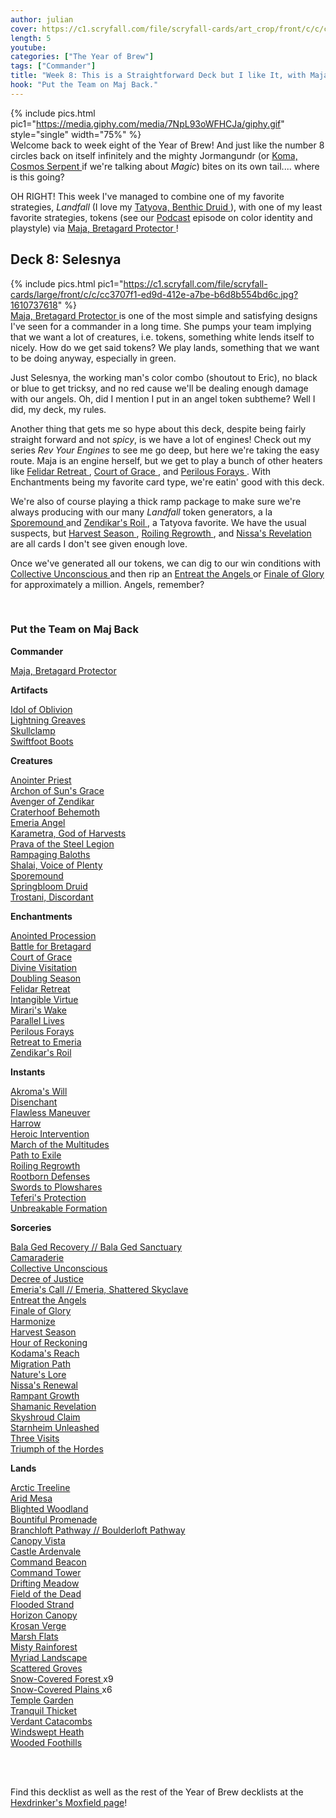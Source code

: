 ```yaml
---
author: julian
cover: https://c1.scryfall.com/file/scryfall-cards/art_crop/front/c/c/cc3707f1-ed9d-412e-a7be-b6d8b554bd6c.jpg?1610737618
length: 5
youtube:
categories: ["The Year of Brew"]
tags: ["Commander"]
title: "Week 8: This is a Straightforward Deck but I like It, with Maja"
hook: "Put the Team on Maj Back."
---
```


{% include pics.html
pic1="https://media.giphy.com/media/7NpL93oWFHCJa/giphy.gif"
style="single"
width="75%" %}
<br />
Welcome back to week eight of the Year of Brew! And just like the number 8 circles back on itself infinitely and the mighty Jormangundr (or <a
	class="accented-link external-card-link"
	target="_blank"
	href="https://scryfall.com/card/khm/221/koma-cosmos-serpent"
	data-toggle="popover"
	data-placement="top"
	data-content="<img src='https://c1.scryfall.com/file/scryfall-cards/large/front/2/d/2de25ea4-284a-4c16-b823-048ff00c6a03.jpg?1610152349' width=100% height=100%>">
Koma, Cosmos Serpent
</a> if we're talking about _Magic_) bites on its own tail.... where is this going?

OH RIGHT! This week I've managed to combine one of my favorite strategies, _Landfall_ (I love my <a
	class="accented-link external-card-link"
	target="_blank"
	href="https://scryfall.com/card/dom/206/tatyova-benthic-druid?utm_source=api"
	data-toggle="popover"
	data-placement="top"
	data-content="<img src='https://c1.scryfall.com/file/scryfall-cards/normal/front/9/3/93657aaa-7a0f-49ad-b026-6f79b3bd6768.jpg?1591104748' width=100% height=100%>">
Tatyova, Benthic Druid
</a>), with one of my least favorite strategies, tokens (see our <a href="https://anchor.fm/dashboard/episode/enjf3k" target="_blank">Podcast</a> episode on color identity and playstyle) via <a
	class="accented-link external-card-link"
	target="_blank"
	href="https://scryfall.com/card/khm/222/maja-bretagard-protector?utm_source=api"
	data-toggle="popover"
	data-placement="top"
	data-content="<img src='https://c1.scryfall.com/file/scryfall-cards/normal/front/c/c/cc3707f1-ed9d-412e-a7be-b6d8b554bd6c.jpg?1610737618' width=100% height=100%>">
Maja, Bretagard Protector
</a>!

## Deck 8: Selesnya

{% include pics.html
pic1="https://c1.scryfall.com/file/scryfall-cards/large/front/c/c/cc3707f1-ed9d-412e-a7be-b6d8b554bd6c.jpg?1610737618"
%}
<br />
<a
	class="accented-link external-card-link"
	target="_blank"
	href="https://scryfall.com/card/khm/222/maja-bretagard-protector?utm_source=api"
	data-toggle="popover"
	data-placement="top"
	data-content="<img src='https://c1.scryfall.com/file/scryfall-cards/normal/front/c/c/cc3707f1-ed9d-412e-a7be-b6d8b554bd6c.jpg?1610737618' width=100% height=100%>">
Maja, Bretagard Protector
</a> is one of the most simple and satisfying designs I've seen for a commander in a long time. She pumps your team implying that we want a lot of creatures, i.e. tokens, something white lends itself to nicely. How do we get said tokens? We play lands, something that we want to be doing anyway, especially in green.

Just Selesnya, the working man's color combo (shoutout to Eric), no black or blue to get tricksy, and no red cause we'll be dealing enough damage with our angels. Oh, did I mention I put in an angel token subtheme? Well I did, my deck, my rules.

Another thing that gets me so hype about this deck, despite being fairly straight forward and not _spicy_, is we have a lot of engines! Check out my series _Rev Your Engines_ to see me go deep, but here we're taking the easy route. Maja is an engine herself, but we get to play a bunch of other heaters like <a
	class="accented-link external-card-link"
	target="_blank"
	href="https://scryfall.com/card/znr/16/felidar-retreat?utm_source=api"
	data-toggle="popover"
	data-placement="top"
	data-content="<img src='https://c1.scryfall.com/file/scryfall-cards/normal/front/4/5/45340647-4d3e-4be1-b0e6-e40cc56a438b.jpg?1604195832' width=100% height=100%>">
Felidar Retreat
</a>, <a
	class="accented-link external-card-link"
	target="_blank"
	href="https://scryfall.com/card/cmr/16/court-of-grace?utm_source=api"
	data-toggle="popover"
	data-placement="top"
	data-content="<img src='https://c1.scryfall.com/file/scryfall-cards/normal/front/0/2/02f0be1b-554e-4b61-b495-6e2a7369cdb1.jpg?1608908724' width=100% height=100%>">
Court of Grace
</a>, and <a
	class="accented-link external-card-link"
	target="_blank"
	href="https://scryfall.com/card/rav/176/perilous-forays?utm_source=api"
	data-toggle="popover"
	data-placement="top"
	data-content="<img src='https://c1.scryfall.com/file/scryfall-cards/normal/front/4/2/4210a148-d16c-42de-b0d6-83c05c553dd4.jpg?1598916443' width=100% height=100%>">
Perilous Forays
</a>. With Enchantments being my favorite card type, we're eatin' good with this deck.

We're also of course playing a thick ramp package to make sure we're always producing with our many _Landfall_ token generators, a la <a
	class="accented-link external-card-link"
	target="_blank"
	href="https://scryfall.com/card/cmr/437/sporemound?utm_source=api"
	data-toggle="popover"
	data-placement="top"
	data-content="<img src='https://c1.scryfall.com/file/scryfall-cards/normal/front/0/9/092bfc5f-8002-43da-8e70-c19fccfe54ac.jpg?1611797251' width=100% height=100%>">
Sporemound
</a> and <a
	class="accented-link external-card-link"
	target="_blank"
	href="https://scryfall.com/card/znc/88/zendikars-roil?utm_source=api"
	data-toggle="popover"
	data-placement="top"
	data-content="<img src='https://c1.scryfall.com/file/scryfall-cards/normal/front/6/0/60297593-2438-48d7-9414-48af114a93d2.jpg?1604194770' width=100% height=100%>">
Zendikar's Roil
</a>, a Tatyova favorite. We have the usual suspects, but <a
	class="accented-link external-card-link"
	target="_blank"
	href="https://scryfall.com/card/khc/63/harvest-season?utm_source=api"
	data-toggle="popover"
	data-placement="top"
	data-content="<img src='https://c1.scryfall.com/file/scryfall-cards/normal/front/3/2/326b5fad-bb8d-4019-84a8-1a319a14962e.jpg?1611965974' width=100% height=100%>">
Harvest Season
</a>, <a
	class="accented-link external-card-link"
	target="_blank"
	href="https://scryfall.com/card/znr/201/roiling-regrowth?utm_source=api"
	data-toggle="popover"
	data-placement="top"
	data-content="<img src='https://c1.scryfall.com/file/scryfall-cards/normal/front/f/a/fa259096-b24f-414c-af59-301bed4b4627.jpg?1604263848' width=100% height=100%>">
Roiling Regrowth
</a>, and <a
	class="accented-link external-card-link"
	target="_blank"
	href="https://scryfall.com/card/ori/191/nissas-revelation?utm_source=api"
	data-toggle="popover"
	data-placement="top"
	data-content="<img src='https://c1.scryfall.com/file/scryfall-cards/normal/front/7/1/71143665-012f-4723-a58b-d5cfdbe82e8f.jpg?1562025511' width=100% height=100%>">
Nissa's Revelation
</a> are all cards I don't see given enough love.

Once we've generated all our tokens, we can dig to our win conditions with <a
	class="accented-link external-card-link"
	target="_blank"
	href="https://scryfall.com/card/cma/97/collective-unconscious?utm_source=api"
	data-toggle="popover"
	data-placement="top"
	data-content="<img src='https://c1.scryfall.com/file/scryfall-cards/normal/front/3/b/3b64755f-1381-4537-a12d-48da274993e6.jpg?1592672890' width=100% height=100%>">
Collective Unconscious
</a> and then rip an <a
	class="accented-link external-card-link"
	target="_blank"
	href="https://scryfall.com/card/c18/67/entreat-the-angels?utm_source=api"
	data-toggle="popover"
	data-placement="top"
	data-content="<img src='https://c1.scryfall.com/file/scryfall-cards/normal/front/0/9/09aa3482-a068-4018-bbbf-8097a8d1482b.jpg?1592710437' width=100% height=100%>">
Entreat the Angels
</a> or <a
	class="accented-link external-card-link"
	target="_blank"
	href="https://scryfall.com/card/war/12/finale-of-glory?utm_source=api"
	data-toggle="popover"
	data-placement="top"
	data-content="<img src='https://c1.scryfall.com/file/scryfall-cards/normal/front/4/c/4ccacb84-2b8e-40b8-8d53-d1b97bb2971f.jpg?1557575931' width=100% height=100%>">
Finale of Glory
</a> for approximately a million. Angels, remember?

<br />
<div class="text-center">
<h3>Put the Team on Maj Back</h3>
</div>
<div class="row">
    <div class="col-md-2"></div>
    <div class="col-md-8">
        <div class="row">
            <div class="col-6">
				<b>Commander</b>
				<p class="mb-0">
				<a
	class="accented-link external-card-link"
	target="_blank"
	href="https://scryfall.com/card/khm/222/maja-bretagard-protector?utm_source=api"
	data-toggle="popover"
	data-placement="top"
	data-content="<img src='https://c1.scryfall.com/file/scryfall-cards/normal/front/c/c/cc3707f1-ed9d-412e-a7be-b6d8b554bd6c.jpg?1610737618' width=100% height=100%>">
	Maja, Bretagard Protector
</a>					
				</p>
				<b>Artifacts</b>
				<p class="mb-0">
				<a
	class="accented-link external-card-link"
	target="_blank"
	href="https://scryfall.com/card/c19/55/idol-of-oblivion?utm_source=api"
	data-toggle="popover"
	data-placement="top"
	data-content="<img src='https://c1.scryfall.com/file/scryfall-cards/normal/front/d/a/daed8456-011e-44e2-b180-6a8a75089257.jpg?1568003773' width=100% height=100%>">
	Idol of Oblivion
</a>
				<br />
				<a
	class="accented-link external-card-link"
	target="_blank"
	href="https://scryfall.com/card/2xm/267/lightning-greaves?utm_source=api"
	data-toggle="popover"
	data-placement="top"
	data-content="<img src='https://c1.scryfall.com/file/scryfall-cards/normal/front/e/6/e6cec97f-0a2b-4543-a02e-d5e42d337790.jpg?1599709454' width=100% height=100%>">
	Lightning Greaves
</a>
				<br />
				<a
	class="accented-link external-card-link"
	target="_blank"
	href="https://scryfall.com/card/c20/251/skullclamp?utm_source=api"
	data-toggle="popover"
	data-placement="top"
	data-content="<img src='https://c1.scryfall.com/file/scryfall-cards/normal/front/8/8/8854e9a7-a799-47d0-8662-95aa527d3210.jpg?1591321716' width=100% height=100%>">
	Skullclamp
</a>
				<br />
				<a
	class="accented-link external-card-link"
	target="_blank"
	href="https://scryfall.com/card/khc/105/swiftfoot-boots?utm_source=api"
	data-toggle="popover"
	data-placement="top"
	data-content="<img src='https://c1.scryfall.com/file/scryfall-cards/normal/front/b/f/bf700ec0-1fd3-4971-ab03-51365dc8f4f4.jpg?1611967346' width=100% height=100%>">
	Swiftfoot Boots
</a>
				</p>
				<b>Creatures</b>
				<p class="mb-0">
				<a
	class="accented-link external-card-link"
	target="_blank"
	href="https://scryfall.com/card/akh/3/anointer-priest?utm_source=api"
	data-toggle="popover"
	data-placement="top"
	data-content="<img src='https://c1.scryfall.com/file/scryfall-cards/normal/front/4/f/4f922231-bf41-47d3-8fa3-13b9baf4a0f3.jpg?1543674572' width=100% height=100%>">
	Anointer Priest
</a>
				<br />
				<a
	class="accented-link external-card-link"
	target="_blank"
	href="https://scryfall.com/card/thb/3/archon-of-suns-grace?utm_source=api"
	data-toggle="popover"
	data-placement="top"
	data-content="<img src='https://c1.scryfall.com/file/scryfall-cards/normal/front/2/3/235e5999-e8e5-4093-adff-9d47aec70d10.jpg?1581478942' width=100% height=100%>">
	Archon of Sun's Grace
</a>
				<br />
				<a
	class="accented-link external-card-link"
	target="_blank"
	href="https://scryfall.com/card/cmr/422/avenger-of-zendikar?utm_source=api"
	data-toggle="popover"
	data-placement="top"
	data-content="<img src='https://c1.scryfall.com/file/scryfall-cards/normal/front/0/3/03dea775-bbb3-4e9c-8514-0605b5ad2e8b.jpg?1608919621' width=100% height=100%>">
	Avenger of Zendikar
</a>
				<br />
				<a
	class="accented-link external-card-link"
	target="_blank"
	href="https://scryfall.com/card/jmp/385/craterhoof-behemoth?utm_source=api"
	data-toggle="popover"
	data-placement="top"
	data-content="<img src='https://c1.scryfall.com/file/scryfall-cards/normal/front/4/4/44afd414-cc69-4888-ba12-7ea87e60b1f7.jpg?1601079153' width=100% height=100%>">
	Craterhoof Behemoth
</a>
				<br />
				<a
	class="accented-link external-card-link"
	target="_blank"
	href="https://scryfall.com/card/znc/15/emeria-angel?utm_source=api"
	data-toggle="popover"
	data-placement="top"
	data-content="<img src='https://c1.scryfall.com/file/scryfall-cards/normal/front/4/9/491c6b65-244e-4146-9fbc-6eb00e78e1b7.jpg?1604195651' width=100% height=100%>">
	Emeria Angel
</a>
				<br />
				<a
	class="accented-link external-card-link"
	target="_blank"
	href="https://scryfall.com/card/c20/218/karametra-god-of-harvests?utm_source=api"
	data-toggle="popover"
	data-placement="top"
	data-content="<img src='https://c1.scryfall.com/file/scryfall-cards/normal/front/2/b/2bd9d26e-984c-4cf8-8c46-447f9776668f.jpg?1591321337' width=100% height=100%>">
	Karametra, God of Harvests
</a>
				<br />
				<a
	class="accented-link external-card-link"
	target="_blank"
	href="https://scryfall.com/card/cmr/38/prava-of-the-steel-legion?utm_source=api"
	data-toggle="popover"
	data-placement="top"
	data-content="<img src='https://c1.scryfall.com/file/scryfall-cards/normal/front/e/9/e9e40e2a-e447-4754-a98b-5521e546781f.jpg?1608908930' width=100% height=100%>">
	Prava of the Steel Legion
</a>
				<br />
				<a
	class="accented-link external-card-link"
	target="_blank"
	href="https://scryfall.com/card/cmr/431/rampaging-baloths?utm_source=api"
	data-toggle="popover"
	data-placement="top"
	data-content="<img src='https://c1.scryfall.com/file/scryfall-cards/normal/front/7/6/766c7781-d94e-482d-98f0-9b135ec5b8ae.jpg?1608917493' width=100% height=100%>">
	Rampaging Baloths
</a>
				<br />
				<a
	class="accented-link external-card-link"
	target="_blank"
	href="https://scryfall.com/card/dom/35/shalai-voice-of-plenty?utm_source=api"
	data-toggle="popover"
	data-placement="top"
	data-content="<img src='https://c1.scryfall.com/file/scryfall-cards/normal/front/d/b/db827ee7-6f2e-4e10-aac0-120fc2b69fbd.jpg?1562743987' width=100% height=100%>">
	Shalai, Voice of Plenty
</a>
				<br />
				<a
	class="accented-link external-card-link"
	target="_blank"
	href="https://scryfall.com/card/cmr/437/sporemound?utm_source=api"
	data-toggle="popover"
	data-placement="top"
	data-content="<img src='https://c1.scryfall.com/file/scryfall-cards/normal/front/0/9/092bfc5f-8002-43da-8e70-c19fccfe54ac.jpg?1611797251' width=100% height=100%>">
	Sporemound
</a>
				<br />
				<a
	class="accented-link external-card-link"
	target="_blank"
	href="https://scryfall.com/card/khc/74/springbloom-druid?utm_source=api"
	data-toggle="popover"
	data-placement="top"
	data-content="<img src='https://c1.scryfall.com/file/scryfall-cards/normal/front/f/4/f406d477-720b-498c-9f45-1b687e555bcd.jpg?1611966429' width=100% height=100%>">
	Springbloom Druid
</a>
				<br />
				<a
	class="accented-link external-card-link"
	target="_blank"
	href="https://scryfall.com/card/grn/208/trostani-discordant?utm_source=api"
	data-toggle="popover"
	data-placement="top"
	data-content="<img src='https://c1.scryfall.com/file/scryfall-cards/normal/front/f/a/fa1190a4-3d7e-4500-991f-e36ec3d1d9dc.jpg?1572893872' width=100% height=100%>">
	Trostani, Discordant
</a>	
				</p>
				<b>Enchantments</b>
				<p class="mb-0">
				<a
	class="accented-link external-card-link"
	target="_blank"
	href="https://scryfall.com/card/akh/2/anointed-procession?utm_source=api"
	data-toggle="popover"
	data-placement="top"
	data-content="<img src='https://c1.scryfall.com/file/scryfall-cards/normal/front/9/a/9a52c265-6920-4929-ba0a-70da08df01f1.jpg?1543674565' width=100% height=100%>">
	Anointed Procession
</a>
				<br />
				<a
	class="accented-link external-card-link"
	target="_blank"
	href="https://scryfall.com/card/khm/203/battle-for-bretagard?utm_source=api"
	data-toggle="popover"
	data-placement="top"
	data-content="<img src='https://c1.scryfall.com/file/scryfall-cards/normal/front/c/d/cd31ec15-2fe0-40ab-b320-bc4333db4787.jpg?1611170565' width=100% height=100%>">
	Battle for Bretagard
</a>
				<br />
				<a
	class="accented-link external-card-link"
	target="_blank"
	href="https://scryfall.com/card/cmr/16/court-of-grace?utm_source=api"
	data-toggle="popover"
	data-placement="top"
	data-content="<img src='https://c1.scryfall.com/file/scryfall-cards/normal/front/0/2/02f0be1b-554e-4b61-b495-6e2a7369cdb1.jpg?1608908724' width=100% height=100%>">
	Court of Grace
</a>
				<br />
				<a
	class="accented-link external-card-link"
	target="_blank"
	href="https://scryfall.com/card/grn/10/divine-visitation?utm_source=api"
	data-toggle="popover"
	data-placement="top"
	data-content="<img src='https://c1.scryfall.com/file/scryfall-cards/normal/front/d/a/da3789d4-3621-44a1-bb72-8e3bbac8bf72.jpg?1572892535' width=100% height=100%>">
	Divine Visitation
</a>
				<br />
				<a
	class="accented-link external-card-link"
	target="_blank"
	href="https://scryfall.com/card/2xm/164/doubling-season?utm_source=api"
	data-toggle="popover"
	data-placement="top"
	data-content="<img src='https://c1.scryfall.com/file/scryfall-cards/normal/front/8/6/8676d164-c76e-402b-a649-6ded3f549b6e.jpg?1599707144' width=100% height=100%>">
	Doubling Season
</a>
				<br />
				<a
	class="accented-link external-card-link"
	target="_blank"
	href="https://scryfall.com/card/znr/16/felidar-retreat?utm_source=api"
	data-toggle="popover"
	data-placement="top"
	data-content="<img src='https://c1.scryfall.com/file/scryfall-cards/normal/front/4/5/45340647-4d3e-4be1-b0e6-e40cc56a438b.jpg?1604195832' width=100% height=100%>">
	Felidar Retreat
</a>
				<br />
				<a
	class="accented-link external-card-link"
	target="_blank"
	href="https://scryfall.com/card/tsr/295/intangible-virtue?utm_source=api"
	data-toggle="popover"
	data-placement="top"
	data-content="<img src='https://c1.scryfall.com/file/scryfall-cards/normal/front/e/d/edfa180a-772d-4d4a-9c1b-22b3cf18e2b0.jpg?1614367000' width=100% height=100%>">
	Intangible Virtue
</a>
				<br />
				<a
	class="accented-link external-card-link"
	target="_blank"
	href="https://scryfall.com/card/c17/181/miraris-wake?utm_source=api"
	data-toggle="popover"
	data-placement="top"
	data-content="<img src='https://c1.scryfall.com/file/scryfall-cards/normal/front/0/b/0b461cce-02c7-4c93-afaa-32400ff82942.jpg?1562599586' width=100% height=100%>">
	Mirari's Wake
</a>
				<br />
				<a
	class="accented-link external-card-link"
	target="_blank"
	href="https://scryfall.com/card/isd/199/parallel-lives?utm_source=api"
	data-toggle="popover"
	data-placement="top"
	data-content="<img src='https://c1.scryfall.com/file/scryfall-cards/normal/front/0/1/01033dae-fec1-41f2-b7f2-cc6a43331790.jpg?1562825348' width=100% height=100%>">
	Parallel Lives
</a>
				<br />
				<a
	class="accented-link external-card-link"
	target="_blank"
	href="https://scryfall.com/card/rav/176/perilous-forays?utm_source=api"
	data-toggle="popover"
	data-placement="top"
	data-content="<img src='https://c1.scryfall.com/file/scryfall-cards/normal/front/4/2/4210a148-d16c-42de-b0d6-83c05c553dd4.jpg?1598916443' width=100% height=100%>">
	Perilous Forays
</a>
				<br />
				<a
	class="accented-link external-card-link"
	target="_blank"
	href="https://scryfall.com/card/znc/20/retreat-to-emeria?utm_source=api"
	data-toggle="popover"
	data-placement="top"
	data-content="<img src='https://c1.scryfall.com/file/scryfall-cards/normal/front/9/f/9f18221f-e900-48ef-9b8e-e8ee52b31939.jpg?1604195809' width=100% height=100%>">
	Retreat to Emeria
</a>
				<br />
				<a
	class="accented-link external-card-link"
	target="_blank"
	href="https://scryfall.com/card/znc/88/zendikars-roil?utm_source=api"
	data-toggle="popover"
	data-placement="top"
	data-content="<img src='https://c1.scryfall.com/file/scryfall-cards/normal/front/6/0/60297593-2438-48d7-9414-48af114a93d2.jpg?1604194770' width=100% height=100%>">
	Zendikar's Roil
</a>
				</p>
				<b>Instants</b>
				<p class="mb-0">
				<a
	class="accented-link external-card-link"
	target="_blank"
	href="https://scryfall.com/card/cmr/3/akromas-will?utm_source=api"
	data-toggle="popover"
	data-placement="top"
	data-content="<img src='https://c1.scryfall.com/file/scryfall-cards/normal/front/c/2/c281997b-1566-4469-a14c-6645f81ab023.jpg?1608908650' width=100% height=100%>">
	Akroma's Will
</a>
				<br />
				<a
	class="accented-link external-card-link"
	target="_blank"
	href="https://scryfall.com/card/cmr/372/disenchant?utm_source=api"
	data-toggle="popover"
	data-placement="top"
	data-content="<img src='https://c1.scryfall.com/file/scryfall-cards/normal/front/2/b/2ba38105-bada-449a-ab2f-3d6db2764a06.jpg?1610075029' width=100% height=100%>">
	Disenchant
</a>
				<br />
				<a
	class="accented-link external-card-link"
	target="_blank"
	href="https://scryfall.com/card/c20/26/flawless-maneuver?utm_source=api"
	data-toggle="popover"
	data-placement="top"
	data-content="<img src='https://c1.scryfall.com/file/scryfall-cards/normal/front/c/9/c972abe6-c732-4745-bde4-8b51698f05be.jpg?1591319361' width=100% height=100%>">
	Flawless Maneuver
</a>
				<br />
				<a
	class="accented-link external-card-link"
	target="_blank"
	href="https://scryfall.com/card/znc/69/harrow?utm_source=api"
	data-toggle="popover"
	data-placement="top"
	data-content="<img src='https://c1.scryfall.com/file/scryfall-cards/normal/front/f/8/f8095ca6-2f5f-497f-8b78-7e530ac31d22.jpg?1604194124' width=100% height=100%>">
	Harrow
</a>
				<br />
				<a
	class="accented-link external-card-link"
	target="_blank"
	href="https://scryfall.com/card/m21/188/heroic-intervention?utm_source=api"
	data-toggle="popover"
	data-placement="top"
	data-content="<img src='https://c1.scryfall.com/file/scryfall-cards/normal/front/4/3/43c037e3-7d1a-48ca-8ecc-276696592f62.jpg?1594737038' width=100% height=100%>">
	Heroic Intervention
</a>
				<br />
				<a
	class="accented-link external-card-link"
	target="_blank"
	href="https://scryfall.com/card/grn/188/march-of-the-multitudes?utm_source=api"
	data-toggle="popover"
	data-placement="top"
	data-content="<img src='https://c1.scryfall.com/file/scryfall-cards/normal/front/2/c/2cc2b646-0181-4f0a-a141-00ca56069a06.jpg?1572893740' width=100% height=100%>">
	March of the Multitudes
</a>
				<br />
				<a
	class="accented-link external-card-link"
	target="_blank"
	href="https://scryfall.com/card/tsr/299/path-to-exile?utm_source=api"
	data-toggle="popover"
	data-placement="top"
	data-content="<img src='https://c1.scryfall.com/file/scryfall-cards/normal/front/2/e/2ee3e42e-120c-468a-988d-4441b6025bbe.jpg?1614278184' width=100% height=100%>">
	Path to Exile
</a>
				<br />
				<a
	class="accented-link external-card-link"
	target="_blank"
	href="https://scryfall.com/card/znr/201/roiling-regrowth?utm_source=api"
	data-toggle="popover"
	data-placement="top"
	data-content="<img src='https://c1.scryfall.com/file/scryfall-cards/normal/front/f/a/fa259096-b24f-414c-af59-301bed4b4627.jpg?1604263848' width=100% height=100%>">
	Roiling Regrowth
</a>
				<br />
				<a
	class="accented-link external-card-link"
	target="_blank"
	href="https://scryfall.com/card/c19/74/rootborn-defenses?utm_source=api"
	data-toggle="popover"
	data-placement="top"
	data-content="<img src='https://c1.scryfall.com/file/scryfall-cards/normal/front/e/c/ecfcf55c-44d8-4585-9722-e91993e41888.jpg?1568003909' width=100% height=100%>">
	Rootborn Defenses
</a>
				<br />
				<a
	class="accented-link external-card-link"
	target="_blank"
	href="https://scryfall.com/card/cmr/387/swords-to-plowshares?utm_source=api"
	data-toggle="popover"
	data-placement="top"
	data-content="<img src='https://c1.scryfall.com/file/scryfall-cards/normal/front/b/e/be2b4177-e47c-4dde-9ead-31b7602065ec.jpg?1608912010' width=100% height=100%>">
	Swords to Plowshares
</a>
				<br />
				<a
	class="accented-link external-card-link"
	target="_blank"
	href="https://scryfall.com/card/c17/8/teferis-protection?utm_source=api"
	data-toggle="popover"
	data-placement="top"
	data-content="<img src='https://c1.scryfall.com/file/scryfall-cards/normal/front/7/7/77f130c7-0138-4a1a-9f67-62d2c302dc48.jpg?1579814165' width=100% height=100%>">
	Teferi's Protection
</a>
				<br />
				<a
	class="accented-link external-card-link"
	target="_blank"
	href="https://scryfall.com/card/cmr/388/unbreakable-formation?utm_source=api"
	data-toggle="popover"
	data-placement="top"
	data-content="<img src='https://c1.scryfall.com/file/scryfall-cards/normal/front/5/f/5f2b5f7d-7105-4af3-aa0b-6f3cfb986ae0.jpg?1608912019' width=100% height=100%>">
	Unbreakable Formation
</a>	
				</p>
			</div>
			<div class="col-6">
				<b>Sorceries</b>
				<p class="mb-0">
				<a
	class="accented-link external-card-link"
	target="_blank"
	href="https://scryfall.com/card/znr/180/bala-ged-recovery-bala-ged-sanctuary?utm_source=api"
	data-toggle="popover"
	data-placement="top"
	data-content="<img src='https://c1.scryfall.com/file/scryfall-cards/large/front/c/5/c5cb3052-358d-44a7-8cfd-cd31b236494a.jpg?1604263635' width=100% height=100%>">
	Bala Ged Recovery // Bala Ged Sanctuary
</a>
				<br />
				<a
	class="accented-link external-card-link"
	target="_blank"
	href="https://scryfall.com/card/grn/157/camaraderie?utm_source=api"
	data-toggle="popover"
	data-placement="top"
	data-content="<img src='https://c1.scryfall.com/file/scryfall-cards/normal/front/8/9/890a2fa9-1141-4a4c-85af-05723aba5e39.jpg?1572893531' width=100% height=100%>">
	Camaraderie
</a>
				<br />
				<a
	class="accented-link external-card-link"
	target="_blank"
	href="https://scryfall.com/card/cma/97/collective-unconscious?utm_source=api"
	data-toggle="popover"
	data-placement="top"
	data-content="<img src='https://c1.scryfall.com/file/scryfall-cards/normal/front/3/b/3b64755f-1381-4537-a12d-48da274993e6.jpg?1592672890' width=100% height=100%>">
	Collective Unconscious
</a>
				<br />
				<a
	class="accented-link external-card-link"
	target="_blank"
	href="https://scryfall.com/card/c20/85/decree-of-justice?utm_source=api"
	data-toggle="popover"
	data-placement="top"
	data-content="<img src='https://c1.scryfall.com/file/scryfall-cards/normal/front/f/3/f3150eef-b1e9-44d8-a561-eaeb80e38020.jpg?1591320005' width=100% height=100%>">
	Decree of Justice
</a>
				<br />
				<a
	class="accented-link external-card-link"
	target="_blank"
	href="https://scryfall.com/card/znr/12/emerias-call-emeria-shattered-skyclave?utm_source=api"
	data-toggle="popover"
	data-placement="top"
	data-content="<img src='https://c1.scryfall.com/file/scryfall-cards/large/front/c/4/c470539a-9cc7-4175-8f7c-c982b6072b6d.jpg?1604195709' width=100% height=100%>">
	Emeria's Call // Emeria, Shattered Skyclave
</a>
				<br />
				<a
	class="accented-link external-card-link"
	target="_blank"
	href="https://scryfall.com/card/c18/67/entreat-the-angels?utm_source=api"
	data-toggle="popover"
	data-placement="top"
	data-content="<img src='https://c1.scryfall.com/file/scryfall-cards/normal/front/0/9/09aa3482-a068-4018-bbbf-8097a8d1482b.jpg?1592710437' width=100% height=100%>">
	Entreat the Angels
</a>
				<br />
				<a
	class="accented-link external-card-link"
	target="_blank"
	href="https://scryfall.com/card/war/12/finale-of-glory?utm_source=api"
	data-toggle="popover"
	data-placement="top"
	data-content="<img src='https://c1.scryfall.com/file/scryfall-cards/normal/front/4/c/4ccacb84-2b8e-40b8-8d53-d1b97bb2971f.jpg?1557575931' width=100% height=100%>">
	Finale of Glory
</a>
				<br />
				<a
	class="accented-link external-card-link"
	target="_blank"
	href="https://scryfall.com/card/cmr/427/harmonize?utm_source=api"
	data-toggle="popover"
	data-placement="top"
	data-content="<img src='https://c1.scryfall.com/file/scryfall-cards/normal/front/1/5/159e0372-de5e-4830-b690-f5154ed1036c.jpg?1608917452' width=100% height=100%>">
	Harmonize
</a>
				<br />
				<a
	class="accented-link external-card-link"
	target="_blank"
	href="https://scryfall.com/card/khc/63/harvest-season?utm_source=api"
	data-toggle="popover"
	data-placement="top"
	data-content="<img src='https://c1.scryfall.com/file/scryfall-cards/normal/front/3/2/326b5fad-bb8d-4019-84a8-1a319a14962e.jpg?1611965974' width=100% height=100%>">
	Harvest Season
</a>
				<br />
				<a
	class="accented-link external-card-link"
	target="_blank"
	href="https://scryfall.com/card/c19/65/hour-of-reckoning?utm_source=api"
	data-toggle="popover"
	data-placement="top"
	data-content="<img src='https://c1.scryfall.com/file/scryfall-cards/normal/front/d/1/d12768a5-8ee6-407b-87cf-703e69a0c32a.jpg?1568003844' width=100% height=100%>">
	Hour of Reckoning
</a>
				<br />
				<a
	class="accented-link external-card-link"
	target="_blank"
	href="https://scryfall.com/card/cmr/429/kodamas-reach?utm_source=api"
	data-toggle="popover"
	data-placement="top"
	data-content="<img src='https://c1.scryfall.com/file/scryfall-cards/normal/front/c/3/c36cb953-0553-462c-bd7e-4193987d36c9.jpg?1608917471' width=100% height=100%>">
	Kodama's Reach
</a>
				<br />
				<a
	class="accented-link external-card-link"
	target="_blank"
	href="https://scryfall.com/card/iko/164/migration-path?utm_source=api"
	data-toggle="popover"
	data-placement="top"
	data-content="<img src='https://c1.scryfall.com/file/scryfall-cards/normal/front/d/3/d345ca63-16a3-4988-93f5-d0e00e8d6ab0.jpg?1591227775' width=100% height=100%>">
	Migration Path
</a>
				<br />
				<a
	class="accented-link external-card-link"
	target="_blank"
	href="https://scryfall.com/card/gvl/17/natures-lore?utm_source=api"
	data-toggle="popover"
	data-placement="top"
	data-content="<img src='https://c1.scryfall.com/file/scryfall-cards/normal/front/5/3/53b43b19-c2d3-49ec-88ca-bcd37adcd4af.jpg?1562914622' width=100% height=100%>">
	Nature's Lore
</a>
				<br />
				<a
	class="accented-link external-card-link"
	target="_blank"
	href="https://scryfall.com/card/znc/76/nissas-renewal?utm_source=api"
	data-toggle="popover"
	data-placement="top"
	data-content="<img src='https://c1.scryfall.com/file/scryfall-cards/normal/front/2/8/288c0c3e-48a9-4ea5-ac8b-7071fc0a3fc7.jpg?1604194312' width=100% height=100%>">
	Nissa's Renewal
</a>
				<br />
				<a
	class="accented-link external-card-link"
	target="_blank"
	href="https://scryfall.com/card/cmr/432/rampant-growth?utm_source=api"
	data-toggle="popover"
	data-placement="top"
	data-content="<img src='https://c1.scryfall.com/file/scryfall-cards/normal/front/5/c/5cbceb9b-4212-40b4-913f-e4a19db00fae.jpg?1608917502' width=100% height=100%>">
	Rampant Growth
</a>
				<br />
				<a
	class="accented-link external-card-link"
	target="_blank"
	href="https://scryfall.com/card/2xm/179/shamanic-revelation?utm_source=api"
	data-toggle="popover"
	data-placement="top"
	data-content="<img src='https://c1.scryfall.com/file/scryfall-cards/normal/front/5/9/5945a80f-b604-4b15-a016-e2dfddeb95ba.jpg?1599707479' width=100% height=100%>">
	Shamanic Revelation
</a>
				<br />
				<a
	class="accented-link external-card-link"
	target="_blank"
	href="https://scryfall.com/card/bbd/213/skyshroud-claim?utm_source=api"
	data-toggle="popover"
	data-placement="top"
	data-content="<img src='https://c1.scryfall.com/file/scryfall-cards/normal/front/4/f/4f1579c8-2ec9-49af-bc2e-f4d16a0f1221.jpg?1562911007' width=100% height=100%>">
	Skyshroud Claim
</a>
				<br />
				<a
	class="accented-link external-card-link"
	target="_blank"
	href="https://scryfall.com/card/khm/33/starnheim-unleashed?utm_source=api"
	data-toggle="popover"
	data-placement="top"
	data-content="<img src='https://c1.scryfall.com/file/scryfall-cards/normal/front/e/a/ea660d42-a441-48d8-98c1-00933cde94a4.jpg?1614476316' width=100% height=100%>">
	Starnheim Unleashed
</a>
				<br />
				<a
	class="accented-link external-card-link"
	target="_blank"
	href="https://scryfall.com/card/cmr/261/three-visits?utm_source=api"
	data-toggle="popover"
	data-placement="top"
	data-content="<img src='https://c1.scryfall.com/file/scryfall-cards/normal/front/b/d/bd9307ec-987b-4bbf-a679-cfaabe283a80.jpg?1608910969' width=100% height=100%>">
	Three Visits
</a>
				<br />
				<a
	class="accented-link external-card-link"
	target="_blank"
	href="https://scryfall.com/card/td2/78/triumph-of-the-hordes?utm_source=api"
	data-toggle="popover"
	data-placement="top"
	data-content="<img src='https://c1.scryfall.com/file/scryfall-cards/normal/front/0/a/0a0f64d3-187c-41ff-a771-3a65da995341.jpg?1562896954' width=100% height=100%>">
	Triumph of the Hordes
</a>	
				</p>
				<b>Lands</b>
				<p class="mb-0">
				<a
	class="accented-link external-card-link"
	target="_blank"
	href="https://scryfall.com/card/khm/249/arctic-treeline"
	data-toggle="popover"
	data-placement="top"
	data-content="<img src='https://c1.scryfall.com/file/scryfall-cards/large/front/b/2/b20e3117-f1e4-4449-ae9d-0b66abfc717d.jpg?1610235722' width=100% height=100%>">
	Arctic Treeline
</a>
				<br />
				<a
	class="accented-link external-card-link"
	target="_blank"
	href="https://scryfall.com/card/mm3/229/arid-mesa?utm_source=api"
	data-toggle="popover"
	data-placement="top"
	data-content="<img src='https://c1.scryfall.com/file/scryfall-cards/normal/front/c/9/c9a8cc61-7e36-4df7-9c89-c32fce129c5a.jpg?1593814974' width=100% height=100%>">
	Arid Mesa
</a>
				<br />
				<a
	class="accented-link external-card-link"
	target="_blank"
	href="https://scryfall.com/card/cmr/476/blighted-woodland?utm_source=api"
	data-toggle="popover"
	data-placement="top"
	data-content="<img src='https://c1.scryfall.com/file/scryfall-cards/normal/front/0/a/0a949030-a46c-4bac-bedc-c07d5c8464af.jpg?1608917935' width=100% height=100%>">
	Blighted Woodland
</a>
				<br />
				<a
	class="accented-link external-card-link"
	target="_blank"
	href="https://scryfall.com/card/bbd/81/bountiful-promenade?utm_source=api"
	data-toggle="popover"
	data-placement="top"
	data-content="<img src='https://c1.scryfall.com/file/scryfall-cards/normal/front/2/1/21865ed6-5edd-41f4-9ae0-f501872d91dc.jpg?1598638996' width=100% height=100%>">
	Bountiful Promenade
</a>
				<br />
				<a
	class="accented-link external-card-link"
	target="_blank"
	href="https://scryfall.com/card/znr/258/branchloft-pathway-boulderloft-pathway?utm_source=api"
	data-toggle="popover"
	data-placement="top"
	data-content="<img src='https://c1.scryfall.com/file/scryfall-cards/large/front/0/5/0511e232-2a72-40f5-a400-4f7ebc442d17.jpg?1604264312' width=100% height=100%>">
	Branchloft Pathway // Boulderloft Pathway
</a>
				<br />
				<a
	class="accented-link external-card-link"
	target="_blank"
	href="https://scryfall.com/card/c20/261/canopy-vista?utm_source=api"
	data-toggle="popover"
	data-placement="top"
	data-content="<img src='https://c1.scryfall.com/file/scryfall-cards/normal/front/d/6/d625f96a-6d61-4fe8-8fe3-6205c86b6846.jpg?1591321850' width=100% height=100%>">
	Canopy Vista
</a>
				<br />
				<a
	class="accented-link external-card-link"
	target="_blank"
	href="https://scryfall.com/card/eld/238/castle-ardenvale?utm_source=api"
	data-toggle="popover"
	data-placement="top"
	data-content="<img src='https://c1.scryfall.com/file/scryfall-cards/normal/front/7/f/7f910495-8bd7-4134-a281-c16fd666d5cc.jpg?1572491161' width=100% height=100%>">
	Castle Ardenvale
</a>
				<br />
				<a
	class="accented-link external-card-link"
	target="_blank"
	href="https://scryfall.com/card/cmr/349/command-beacon?utm_source=api"
	data-toggle="popover"
	data-placement="top"
	data-content="<img src='https://c1.scryfall.com/file/scryfall-cards/normal/front/0/b/0bec6181-e214-4833-8c2f-8a10d59b2879.jpg?1608911782' width=100% height=100%>">
	Command Beacon
</a>
				<br />
				<a
	class="accented-link external-card-link"
	target="_blank"
	href="https://scryfall.com/card/khc/108/command-tower?utm_source=api"
	data-toggle="popover"
	data-placement="top"
	data-content="<img src='https://c1.scryfall.com/file/scryfall-cards/normal/front/7/4/74c5bc49-318c-44fc-b276-f6d036fdf054.jpg?1611967411' width=100% height=100%>">
	Command Tower
</a>
				<br />
				<a
	class="accented-link external-card-link"
	target="_blank"
	href="https://scryfall.com/card/c20/271/drifting-meadow?utm_source=api"
	data-toggle="popover"
	data-placement="top"
	data-content="<img src='https://c1.scryfall.com/file/scryfall-cards/normal/front/6/4/64dde056-f16f-495b-bba6-2e6edc8cb63a.jpg?1591321972' width=100% height=100%>">
	Drifting Meadow
</a>
				<br />
				<a
	class="accented-link external-card-link"
	target="_blank"
	href="https://scryfall.com/card/m20/247/field-of-the-dead?utm_source=api"
	data-toggle="popover"
	data-placement="top"
	data-content="<img src='https://c1.scryfall.com/file/scryfall-cards/normal/front/4/7/470ca3f4-29aa-4c4c-8ff2-8cdd70c69943.jpg?1613386888' width=100% height=100%>">
	Field of the Dead
</a>
				<br />
				<a
	class="accented-link external-card-link"
	target="_blank"
	href="https://scryfall.com/card/ktk/233/flooded-strand?utm_source=api"
	data-toggle="popover"
	data-placement="top"
	data-content="<img src='https://c1.scryfall.com/file/scryfall-cards/normal/front/8/c/8c2996d9-3287-4480-8c04-7a378e37e3cf.jpg?1571667973' width=100% height=100%>">
	Flooded Strand
</a>
				<br />
				<a
	class="accented-link external-card-link"
	target="_blank"
	href="https://scryfall.com/card/ima/240/horizon-canopy?utm_source=api"
	data-toggle="popover"
	data-placement="top"
	data-content="<img src='https://c1.scryfall.com/file/scryfall-cards/normal/front/9/3/93f7c880-9bae-4d29-b7b6-b6be6b2ffa89.jpg?1562851585' width=100% height=100%>">
	Horizon Canopy
</a>
				<br />
				<a
	class="accented-link external-card-link"
	target="_blank"
	href="https://scryfall.com/card/znc/134/krosan-verge?utm_source=api"
	data-toggle="popover"
	data-placement="top"
	data-content="<img src='https://c1.scryfall.com/file/scryfall-cards/normal/front/8/d/8d6adf14-e1ee-4248-bad2-67f209e686f6.jpg?1604196330' width=100% height=100%>">
	Krosan Verge
</a>
				<br />
				<a
	class="accented-link external-card-link"
	target="_blank"
	href="https://scryfall.com/card/mm3/239/marsh-flats?utm_source=api"
	data-toggle="popover"
	data-placement="top"
	data-content="<img src='https://c1.scryfall.com/file/scryfall-cards/normal/front/6/5/659039ed-c269-4c2d-bce6-91d143f0618e.jpg?1593815053' width=100% height=100%>">
	Marsh Flats
</a>
				<br />
				<a
	class="accented-link external-card-link"
	target="_blank"
	href="https://scryfall.com/card/mm3/240/misty-rainforest?utm_source=api"
	data-toggle="popover"
	data-placement="top"
	data-content="<img src='https://c1.scryfall.com/file/scryfall-cards/normal/front/c/5/c5cd0d88-53b5-4560-bce0-910b3b7be946.jpg?1593815060' width=100% height=100%>">
	Misty Rainforest
</a>
				<br />
				<a
	class="accented-link external-card-link"
	target="_blank"
	href="https://scryfall.com/card/khc/115/myriad-landscape?utm_source=api"
	data-toggle="popover"
	data-placement="top"
	data-content="<img src='https://c1.scryfall.com/file/scryfall-cards/normal/front/4/5/4544593c-c155-436f-a74b-eea3e854ad1d.jpg?1611967604' width=100% height=100%>">
	Myriad Landscape
</a>
				<br />
				<a
	class="accented-link external-card-link"
	target="_blank"
	href="https://scryfall.com/card/akh/247/scattered-groves"
	data-toggle="popover"
	data-placement="top"
	data-content="<img src='https://c1.scryfall.com/file/scryfall-cards/large/front/c/c/ccb541aa-3bf6-41f3-89e5-9c6c56ea210a.jpg?1543676407' width=100% height=100%>">
	Scattered Groves
</a>
				<br />
				<a
	class="accented-link external-card-link"
	target="_blank"
	href="https://scryfall.com/card/khm/284/snow-covered-forest?utm_source=api"
	data-toggle="popover"
	data-placement="top"
	data-content="<img src='https://c1.scryfall.com/file/scryfall-cards/normal/front/c/a/ca17acea-f079-4e53-8176-a2f5c5c408a1.jpg?1610996919' width=100% height=100%>">
	Snow-Covered Forest
</a> x9
				<br />
				<a
	class="accented-link external-card-link"
	target="_blank"
	href="https://scryfall.com/card/khm/276/snow-covered-plains?utm_source=api"
	data-toggle="popover"
	data-placement="top"
	data-content="<img src='https://c1.scryfall.com/file/scryfall-cards/normal/front/a/f/afd2730f-878e-47ee-ad2a-73f8fa4e0794.jpg?1610996924' width=100% height=100%>">
	Snow-Covered Plains
</a> x6
				<br />
				<a
	class="accented-link external-card-link"
	target="_blank"
	href="https://scryfall.com/card/grn/258/temple-garden?utm_source=api"
	data-toggle="popover"
	data-placement="top"
	data-content="<img src='https://c1.scryfall.com/file/scryfall-cards/normal/front/2/b/2b9b0195-beda-403e-bc27-7ae3be9f318c.jpg?1572894210' width=100% height=100%>">
	Temple Garden
</a>
				<br />
				<a
	class="accented-link external-card-link"
	target="_blank"
	href="https://scryfall.com/card/mh1/248/tranquil-thicket?utm_source=api"
	data-toggle="popover"
	data-placement="top"
	data-content="<img src='https://c1.scryfall.com/file/scryfall-cards/normal/front/b/7/b73571bd-b6e5-4338-a9b1-d847a8ad43d1.jpg?1562202609' width=100% height=100%>">
	Tranquil Thicket
</a>
				<br />
				<a
	class="accented-link external-card-link"
	target="_blank"
	href="https://scryfall.com/card/mm3/249/verdant-catacombs?utm_source=api"
	data-toggle="popover"
	data-placement="top"
	data-content="<img src='https://c1.scryfall.com/file/scryfall-cards/normal/front/1/5/15faa763-b897-4e86-b094-73f3236291a9.jpg?1593815136' width=100% height=100%>">
	Verdant Catacombs
</a>
				<br />
				<a
	class="accented-link external-card-link"
	target="_blank"
	href="https://scryfall.com/card/ktk/248/windswept-heath?utm_source=api"
	data-toggle="popover"
	data-placement="top"
	data-content="<img src='https://c1.scryfall.com/file/scryfall-cards/normal/front/e/7/e7b28650-cddc-4878-b1d1-b5a764f4df49.jpg?1571667973' width=100% height=100%>">
	Windswept Heath
</a>
				<br />
				<a
	class="accented-link external-card-link"
	target="_blank"
	href="https://scryfall.com/card/ktk/249/wooded-foothills?utm_source=api"
	data-toggle="popover"
	data-placement="top"
	data-content="<img src='https://c1.scryfall.com/file/scryfall-cards/normal/front/a/8/a8503cca-7e7d-44c4-8587-81376b396398.jpg?1571667977' width=100% height=100%>">
	Wooded Foothills
</a>
				</p>
			</div>
		</div>
	</div>
</div>
<br />
<br />

Find this decklist as well as the rest of the Year of Brew decklists at the <a href="https://www.moxfield.com/users/The_Hexdrinkers" target="_blank">Hexdrinker's Moxfield page</a>!
<br />
